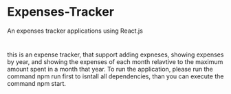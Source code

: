 # Expenses-Tracker
An expenses tracker applications using React.js
#
this is an expense tracker, that support adding expneses, showing expenses by year, and showing the expenses of each month relavtive to the maximum amount spent in a month that year. 
To run  the application, please run the command npm run first to isntall all dependencies, than you can execute the command npm start.
